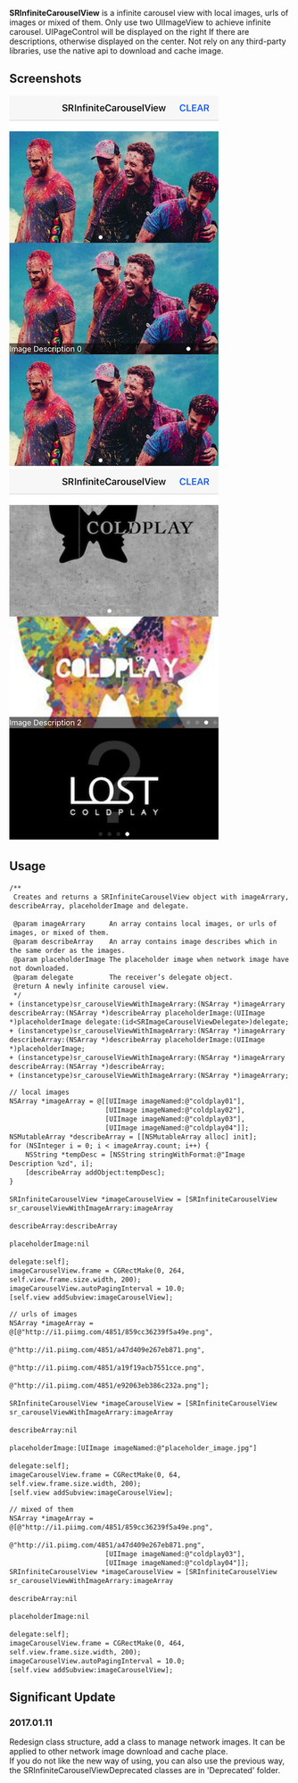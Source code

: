 **SRInfiniteCarouselView** is a infinite carousel view with local images, urls of images or mixed of them. Only use two UIImageView to achieve infinite carousel. UIPageControl will be displayed on the right If there are descriptions, otherwise displayed on the center. Not rely on any third-party libraries, use the native api to download and cache image.

## Screenshots

![image](./screenshots1.png) ![image](./screenshots2.png)

## Usage

````objc
/**
 Creates and returns a SRInfiniteCarouselView object with imageArrary, describeArray, placeholderImage and delegate.
 
 @param imageArrary      An array contains local images, or urls of images, or mixed of them.
 @param describeArray    An array contains image describes which in the same order as the images.
 @param placeholderImage The placeholder image when network image have not downloaded.
 @param delegate         The receiver’s delegate object.
 @return A newly infinite carousel view.
 */
+ (instancetype)sr_carouselViewWithImageArrary:(NSArray *)imageArrary describeArray:(NSArray *)describeArray placeholderImage:(UIImage *)placeholderImage delegate:(id<SRImageCarouselViewDelegate>)delegate;
+ (instancetype)sr_carouselViewWithImageArrary:(NSArray *)imageArrary describeArray:(NSArray *)describeArray placeholderImage:(UIImage *)placeholderImage;
+ (instancetype)sr_carouselViewWithImageArrary:(NSArray *)imageArrary describeArray:(NSArray *)describeArray;
+ (instancetype)sr_carouselViewWithImageArrary:(NSArray *)imageArrary;
````

````objc
// local images
NSArray *imageArray = @[[UIImage imageNamed:@"coldplay01"],
                        [UIImage imageNamed:@"coldplay02"],
                        [UIImage imageNamed:@"coldplay03"],
                        [UIImage imageNamed:@"coldplay04"]];
NSMutableArray *describeArray = [[NSMutableArray alloc] init];
for (NSInteger i = 0; i < imageArray.count; i++) {
    NSString *tempDesc = [NSString stringWithFormat:@"Image Description %zd", i];
    [describeArray addObject:tempDesc];
}
    
SRInfiniteCarouselView *imageCarouselView = [SRInfiniteCarouselView sr_carouselViewWithImageArrary:imageArray
                                                                                     describeArray:describeArray
                                                                                  placeholderImage:nil
                                                                                          delegate:self];
imageCarouselView.frame = CGRectMake(0, 264, self.view.frame.size.width, 200);
imageCarouselView.autoPagingInterval = 10.0;
[self.view addSubview:imageCarouselView];
````

````objc
// urls of images
NSArray *imageArray = @[@"http://i1.piimg.com/4851/859cc36239f5a49e.png",
                        @"http://i1.piimg.com/4851/a47d409e267eb871.png",
                        @"http://i1.piimg.com/4851/a19f19acb7551cce.png",
                        @"http://i1.piimg.com/4851/e92063eb386c232a.png"];
    
SRInfiniteCarouselView *imageCarouselView = [SRInfiniteCarouselView sr_carouselViewWithImageArrary:imageArray
                                                                                     describeArray:nil
                                                                                  placeholderImage:[UIImage imageNamed:@"placeholder_image.jpg"]
                                                                                          delegate:self];
imageCarouselView.frame = CGRectMake(0, 64, self.view.frame.size.width, 200);
[self.view addSubview:imageCarouselView];
````

````objc
// mixed of them
NSArray *imageArray = @[@"http://i1.piimg.com/4851/859cc36239f5a49e.png",
                        @"http://i1.piimg.com/4851/a47d409e267eb871.png",
                        [UIImage imageNamed:@"coldplay03"],
                        [UIImage imageNamed:@"coldplay04"]];
SRInfiniteCarouselView *imageCarouselView = [SRInfiniteCarouselView sr_carouselViewWithImageArrary:imageArray
                                                                                     describeArray:nil
                                                                                  placeholderImage:nil
                                                                                          delegate:self];
imageCarouselView.frame = CGRectMake(0, 464, self.view.frame.size.width, 200);
imageCarouselView.autoPagingInterval = 10.0;
[self.view addSubview:imageCarouselView];
````

## Significant Update

### 2017.01.11
Redesign class structure, add a class to manage network images. It can be applied to other network image download and cache place.   
If you do not like the new way of using, you can also use the previous way, the SRInfiniteCarouselViewDeprecated classes are in 'Deprecated' folder.
